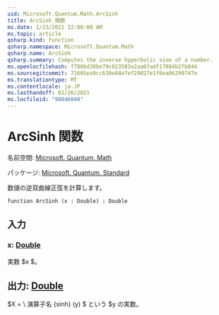 ```yaml
---
uid: Microsoft.Quantum.Math.ArcSinh
title: ArcSinh 関数
ms.date: 1/23/2021 12:00:00 AM
ms.topic: article
qsharp.kind: function
qsharp.namespace: Microsoft.Quantum.Math
qsharp.name: ArcSinh
qsharp.summary: Computes the inverse hyperbolic sine of a number.
ms.openlocfilehash: f7806d38be79c023583a2aa0fadf17684b2fb844
ms.sourcegitcommit: 71605ea9cc630e84e7ef29027e1f0ea06299747e
ms.translationtype: MT
ms.contentlocale: ja-JP
ms.lasthandoff: 01/26/2021
ms.locfileid: "98846040"
---
```

# <a name="arcsinh-function"></a>ArcSinh 関数

名前空間: [Microsoft. Quantum. Math](xref:Microsoft.Quantum.Math)

パッケージ: [Microsoft. Quantum. Standard](https://nuget.org/packages/Microsoft.Quantum.Standard)


数値の逆双曲線正弦を計算します。

```qsharp
function ArcSinh (x : Double) : Double
```


## <a name="input"></a>入力

### <a name="x--double"></a>x: [Double](xref:microsoft.quantum.lang-ref.double)

実数 $x $。



## <a name="output--double"></a>出力: [Double](xref:microsoft.quantum.lang-ref.double)

$X = \ 演算子名 {sinh} (y) $ という $y の実数。